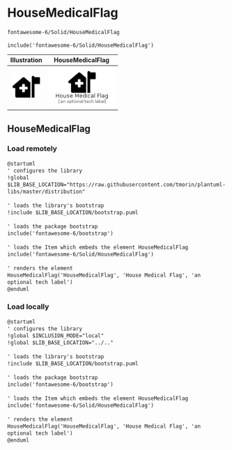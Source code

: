 # HouseMedicalFlag


```text
fontawesome-6/Solid/HouseMedicalFlag
```

```text
include('fontawesome-6/Solid/HouseMedicalFlag')
```



| Illustration | HouseMedicalFlag |
| :---: | :---: |
| ![illustration for Illustration](../../fontawesome-6/Solid/HouseMedicalFlag.png) | ![illustration for HouseMedicalFlag](../../fontawesome-6/Solid/HouseMedicalFlag.Local.png) |




## HouseMedicalFlag

### Load remotely
```plantuml
@startuml
' configures the library
!global $LIB_BASE_LOCATION="https://raw.githubusercontent.com/tmorin/plantuml-libs/master/distribution"

' loads the library's bootstrap
!include $LIB_BASE_LOCATION/bootstrap.puml

' loads the package bootstrap
include('fontawesome-6/bootstrap')

' loads the Item which embeds the element HouseMedicalFlag
include('fontawesome-6/Solid/HouseMedicalFlag')

' renders the element
HouseMedicalFlag('HouseMedicalFlag', 'House Medical Flag', 'an optional tech label')
@enduml
```

### Load locally
```plantuml
@startuml
' configures the library
!global $INCLUSION_MODE="local"
!global $LIB_BASE_LOCATION="../.."

' loads the library's bootstrap
!include $LIB_BASE_LOCATION/bootstrap.puml

' loads the package bootstrap
include('fontawesome-6/bootstrap')

' loads the Item which embeds the element HouseMedicalFlag
include('fontawesome-6/Solid/HouseMedicalFlag')

' renders the element
HouseMedicalFlag('HouseMedicalFlag', 'House Medical Flag', 'an optional tech label')
@enduml
```


